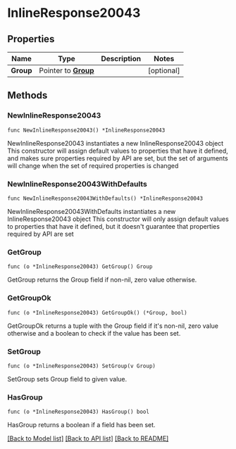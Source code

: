 # InlineResponse20043

## Properties

Name | Type | Description | Notes
------------ | ------------- | ------------- | -------------
**Group** | Pointer to [**Group**](group.md) |  | [optional] 

## Methods

### NewInlineResponse20043

`func NewInlineResponse20043() *InlineResponse20043`

NewInlineResponse20043 instantiates a new InlineResponse20043 object
This constructor will assign default values to properties that have it defined,
and makes sure properties required by API are set, but the set of arguments
will change when the set of required properties is changed

### NewInlineResponse20043WithDefaults

`func NewInlineResponse20043WithDefaults() *InlineResponse20043`

NewInlineResponse20043WithDefaults instantiates a new InlineResponse20043 object
This constructor will only assign default values to properties that have it defined,
but it doesn't guarantee that properties required by API are set

### GetGroup

`func (o *InlineResponse20043) GetGroup() Group`

GetGroup returns the Group field if non-nil, zero value otherwise.

### GetGroupOk

`func (o *InlineResponse20043) GetGroupOk() (*Group, bool)`

GetGroupOk returns a tuple with the Group field if it's non-nil, zero value otherwise
and a boolean to check if the value has been set.

### SetGroup

`func (o *InlineResponse20043) SetGroup(v Group)`

SetGroup sets Group field to given value.

### HasGroup

`func (o *InlineResponse20043) HasGroup() bool`

HasGroup returns a boolean if a field has been set.


[[Back to Model list]](../README.md#documentation-for-models) [[Back to API list]](../README.md#documentation-for-api-endpoints) [[Back to README]](../README.md)


